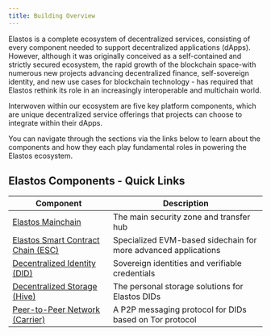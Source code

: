 ```yaml
---
title: Building Overview
---
```


Elastos is a complete ecosystem of decentralized services, consisting of every component needed to support decentralized applications (dApps). However, although it was originally conceived as a self-contained and strictly secured ecosystem, the rapid growth of the blockchain space-with numerous new projects advancing decentralized finance, self-sovereign identity, and new use cases for blockchain technology - has required that Elastos rethink its role in an increasingly interoperable and multichain world.

Interwoven within our ecosystem are five key platform components, which are unique decentralized service offerings that projects can choose to integrate within their dApps.

You can navigate through the sections via the links below to learn about the components and how they each play fundamental roles in powering the Elastos ecosystem.

## Elastos Components - Quick Links

| Component                                                     | Description                                                    |
| ------------------------------------------------------------- | -------------------------------------------------------------- |
| [Elastos Mainchain](/learn/mainchain/intro)                   | The main security zone and transfer hub                        |
| [Elastos Smart Contract Chain (ESC)](/learn/sidechains/intro) | Specialized EVM-based sidechain for more advanced applications |
| [Decentralized Identity (DID)](/learn/dids/intro)             | Sovereign identities and verifiable credentials                |
| [Decentralized Storage (Hive)](/learn/hive/intro)             | The personal storage solutions for Elastos DIDs                |
| [Peer-to-Peer Network (Carrier)](/learn/carrier/intro)        | A P2P messaging protocol for DIDs based on Tor protocol        |
